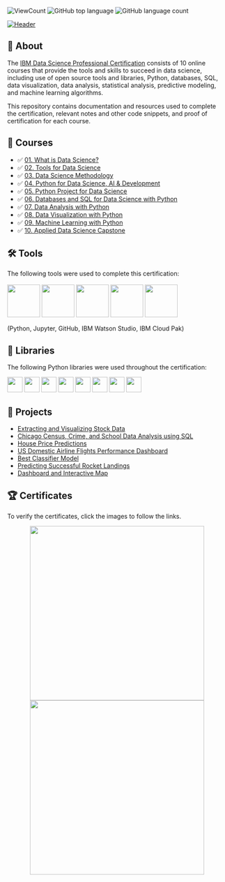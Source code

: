 ![ViewCount](https://views.whatilearened.today/views/github/DanielBarnes18/IBM-Data-Science-Professional-Certification.svg?cache=remove)
![GitHub top language](https://img.shields.io/github/languages/top/omerekmen/IBM-Data-Science-Professional-Certificate?style=flat)
![GitHub language count](https://img.shields.io/github/languages/count/omerekmen/IBM-Data-Science-Professional-Certificate?style=flat)

[![Header](https://user-images.githubusercontent.com/84391594/152703941-8c1b3e93-7358-4274-8c7d-b152d3132814.png)](https://www.coursera.org/professional-certificates/ibm-data-science)


## 📄 About
The <a href="https://www.coursera.org/professional-certificates/ibm-data-science">IBM Data Science Professional Certification</a> consists of 10 online courses that provide the tools and skills to succeed in data science, including use of open source tools and libraries, Python, databases, SQL, data visualization, data analysis, statistical analysis, predictive modeling, and machine learning algorithms. 

This repository contains documentation and resources used to complete the certification, relevant notes and other code snippets, and proof of certification for each course.



## 📑 Courses
- :white_check_mark: [01. What is Data Science?](01.%20What%20is%20Data%20Science/)
- :white_check_mark: [02. Tools for Data Science](02.%20Tools%20for%20Data%20Science/)
- :white_check_mark: [03. Data Science Methodology](03.%20Data%20Science%20Methodology)
- :white_check_mark: [04. Python for Data Science, AI & Development](04.%20Python%20for%20Data%20Science%2C%20AI%20%26%20Development/)
- :white_check_mark: [05. Python Project for Data Science](05.%20Python%20Project%20for%20Data%20Science/)
- :white_check_mark: [06. Databases and SQL for Data Science with Python](06.%20Databases%20and%20SQL%20for%20Data%20Science%20with%20Python/)
- :white_check_mark: [07. Data Analysis with Python](07.%20Data%20Analysis%20with%20Python/)
- :white_check_mark: [08. Data Visualization with Python](08.%20Data%20Visualization%20with%20Python/)
- :white_check_mark: [09. Machine Learning with Python](09.%20Machine%20Learning%20with%20Python/)
- :white_check_mark: [10. Applied Data Science Capstone](10.%20Applied%20Data%20Science%20Capstone/)

## 🛠️ Tools
The following tools were used to complete this certification: <br> <br>
  <img src="https://user-images.githubusercontent.com/84391594/152705364-f16bb223-41aa-4510-8113-51171dfe9953.png" height="75">
  <img src="https://user-images.githubusercontent.com/84391594/152705271-083f8784-b3c9-4065-9733-ea3fa8ad5a7a.png" height="75">
  <img src="https://user-images.githubusercontent.com/84391594/152705273-adffe1bf-b509-44d0-b3ac-671cce5071df.svg" height="75">
  <img src="https://user-images.githubusercontent.com/84391594/152705324-68f777a0-3875-4b65-ae96-646643284541.png" height="75">
  <img src="https://user-images.githubusercontent.com/84391594/152705298-bb170d32-3dd0-4ad4-8221-8b7b029116b4.png" height="75">
</p>
(Python, Jupyter, GitHub, IBM Watson Studio, IBM Cloud Pak)

## 📖 Libraries
The following Python libraries were used throughout the certification: <br> 
<p align="left">
  <img  src="https://user-images.githubusercontent.com/84391594/152706127-ce41990f-2588-472a-b5df-6b403a5947e6.png" height="35">
  <img  src="https://user-images.githubusercontent.com/84391594/152706130-5577011e-ecb3-47aa-af73-f6bd1bda05bc.png" height="35">
  <img  src="https://user-images.githubusercontent.com/84391594/152706132-5939da7e-7d1e-43b8-9c46-2d3fe5198dda.png" height="35">
  <img  src="https://user-images.githubusercontent.com/84391594/152706135-85cdd35e-922a-414a-a198-c670fbf8fb25.svg" height="35">
  <img  src="https://user-images.githubusercontent.com/84391594/152706148-36f27f03-1967-45d1-82d8-f6c149c6f21c.svg" height="35">
  <img  src="https://user-images.githubusercontent.com/84391594/152706211-7966848a-a2e1-4c4a-bc08-594a4ca6ff07.png" height="35">
  <img  src="https://user-images.githubusercontent.com/84391594/152706214-d018bc5e-1477-4de2-94d7-5c0886e0477d.png" height="35">
  <img  src="https://user-images.githubusercontent.com/84391594/152706217-c0cfd9d8-22ad-4c3b-9ac7-70a6cf2799f7.png" height="35"> <br>
</p>

## 📂 Projects
- [Extracting and Visualizing Stock Data](https://github.com/DanielBarnes18/IBM-Data-Science-Professional-Certificate/blob/main/05.%20Python%20Project%20for%20Data%20Science/Final%20Assignment.ipynb)
- [Chicago Census, Crime, and School Data Analysis using SQL](https://github.com/DanielBarnes18/IBM-Data-Science-Professional-Certificate/blob/main/06.%20Databases%20and%20SQL%20for%20Data%20Science%20with%20Python/05.%20Course%20Assignment/)
- [House Price Predictions](https://github.com/DanielBarnes18/IBM-Data-Science-Professional-Certificate/blob/main/07.%20Data%20Analysis%20with%20Python/Final%20Assignment%20-%20House%20Price%20Predictions.ipynb)
- [US Domestic Airline Flights Performance Dashboard](https://github.com/DanielBarnes18/IBM-Data-Science-Professional-Certificate/tree/main/08.%20Data%20Visualization%20with%20Python/Final%20Assignment)
- [Best Classifier Model](https://github.com/DanielBarnes18/IBM-Data-Science-Professional-Certificate/blob/main/09.%20Machine%20Learning%20with%20Python/Final%20Project/Machine%20Learning%20with%20Python%20-%20The%20Best%20Classifier.ipynb)
- [Predicting Successful Rocket Landings](https://github.com/DanielBarnes18/IBM-Data-Science-Professional-Certificate/tree/main/10.%20Applied%20Data%20Science%20Capstone)
- [Dashboard and Interactive Map](https://github.com/DanielBarnes18/IBM-Data-Science-Professional-Certificate/tree/main/10.%20Applied%20Data%20Science%20Capstone/04.%20Interactive%20Visual%20Analytics)


## 🏆 Certificates 
To verify the certificates, click the images to follow the links.

<p align="middle">
  <a href="https://coursera.org/share/50979ab49c9c006f9bf43312ea3c24b8"><img src="https://user-images.githubusercontent.com/84391594/161432598-5ebd00a7-7994-4a61-88af-c34fd7bebdc0.png" height="400"></a>
  <a href="https://www.credly.com/badges/84b5d883-02e1-41d4-ba10-643ba6747b1e/public_url"><img src="https://user-images.githubusercontent.com/84391594/161432660-f158f03d-c164-43d4-92c6-b728868200e9.png" height="400"></a>